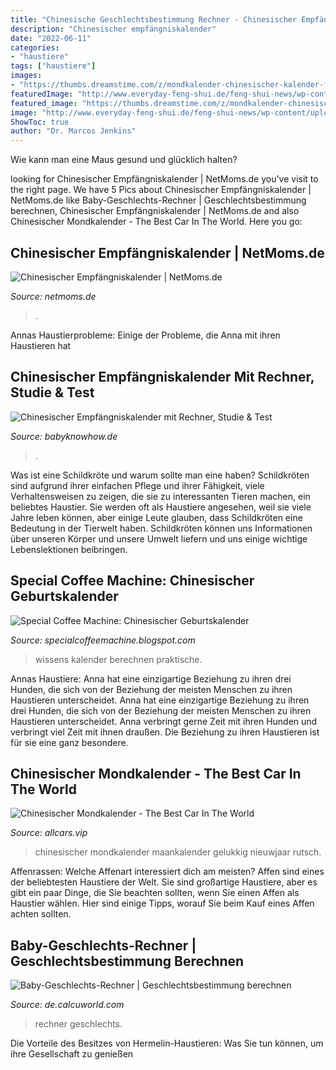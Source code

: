 ```yaml
---
title: "Chinesische Geschlechtsbestimmung Rechner - Chinesischer Empfängniskalender Mit Rechner, Studie &amp; Test"
description: "Chinesischer empfängniskalender"
date: "2022-06-11"
categories:
- "haustiere"
tags: ["haustiere"]
images:
- "https://thumbs.dreamstime.com/z/mondkalender-chinesischer-kalender-für-das-guten-rutsch-ins-neue-jahr-jährig-vom-hund-102974012.jpg"
featuredImage: "http://www.everyday-feng-shui.de/feng-shui-news/wp-content/uploads/2010/11/chinesischer-empfaengniskalender.jpg"
featured_image: "https://thumbs.dreamstime.com/z/mondkalender-chinesischer-kalender-für-das-guten-rutsch-ins-neue-jahr-jährig-vom-hund-102974012.jpg"
image: "http://www.everyday-feng-shui.de/feng-shui-news/wp-content/uploads/2010/11/chinesischer-empfaengniskalender.jpg"
ShowToc: true
author: "Dr. Marcos Jenkins"
---
```



Wie kann man eine Maus gesund und glücklich halten?

	

		
looking for Chinesischer Empfängniskalender | NetMoms.de you've visit to the right page. We have 5 Pics about Chinesischer Empfängniskalender | NetMoms.de like Baby-Geschlechts-Rechner | Geschlechtsbestimmung berechnen, Chinesischer Empfängniskalender | NetMoms.de and also Chinesischer Mondkalender - The Best Car In The World. Here you go:
		
    
## Chinesischer Empfängniskalender | NetMoms.de

<img loading=lazy src="http://www.everyday-feng-shui.de/feng-shui-news/wp-content/uploads/2010/11/chinesischer-empfaengniskalender.jpg" onerror="this.onerror=null;this.src='https://tse2.mm.bing.net/th?id=OIP.V5ZJg8_AJ8uov13UB9UyrQHaE6&amp;pid=15.1';" alt="Chinesischer Empfängniskalender | NetMoms.de">

_Source: netmoms.de_

>. 

	

Annas Haustierprobleme: Einige der Probleme, die Anna mit ihren Haustieren hat

    
## Chinesischer Empfängniskalender Mit Rechner, Studie &amp; Test

<img loading=lazy src="https://babyknowhow.de/wp-content/uploads/2017/10/chinesischer-empfaengniskalender-studie-test-300x225.png" onerror="this.onerror=null;this.src='https://tse3.mm.bing.net/th?id=OIP.NW95fPPDszgcOfJFeMgmIAAAAA&amp;pid=15.1';" alt="Chinesischer Empfängniskalender mit Rechner, Studie &amp; Test">

_Source: babyknowhow.de_

>. 

	

Was ist eine Schildkröte und warum sollte man eine haben?
Schildkröten sind aufgrund ihrer einfachen Pflege und ihrer Fähigkeit, viele Verhaltensweisen zu zeigen, die sie zu interessanten Tieren machen, ein beliebtes Haustier. Sie werden oft als Haustiere angesehen, weil sie viele Jahre leben können, aber einige Leute glauben, dass Schildkröten eine Bedeutung in der Tierwelt haben. Schildkröten können uns Informationen über unseren Körper und unsere Umwelt liefern und uns einige wichtige Lebenslektionen beibringen.

    
## Special Coffee Machine: Chinesischer Geburtskalender

<img loading=lazy src="https://www.kalender-des-alten-wissens.at/media/catalog/product/m/a/mai.jpg" onerror="this.onerror=null;this.src='https://tse1.mm.bing.net/th?id=OIP.pfzf0g7LEMmkzhhs0IhgYAHaEi&amp;pid=15.1';" alt="Special Coffee Machine: Chinesischer Geburtskalender">

_Source: specialcoffeemachine.blogspot.com_

>wissens kalender berechnen praktische. 

	

Annas Haustiere: Anna hat eine einzigartige Beziehung zu ihren drei Hunden, die sich von der Beziehung der meisten Menschen zu ihren Haustieren unterscheidet.
Anna hat eine einzigartige Beziehung zu ihren drei Hunden, die sich von der Beziehung der meisten Menschen zu ihren Haustieren unterscheidet. Anna verbringt gerne Zeit mit ihren Hunden und verbringt viel Zeit mit ihnen draußen. Die Beziehung zu ihren Haustieren ist für sie eine ganz besondere.

    
## Chinesischer Mondkalender - The Best Car In The World

<img loading=lazy src="https://thumbs.dreamstime.com/z/mondkalender-chinesischer-kalender-für-das-guten-rutsch-ins-neue-jahr-jährig-vom-hund-102974012.jpg" onerror="this.onerror=null;this.src='https://tse3.mm.bing.net/th?id=OIP.YaFmJtjm9f6MUBa51hdyDQHaIJ&amp;pid=15.1';" alt="Chinesischer Mondkalender - The Best Car In The World">

_Source: allcars.vip_

>chinesischer mondkalender maankalender gelukkig nieuwjaar rutsch. 

	

Affenrassen: Welche Affenart interessiert dich am meisten?
Affen sind eines der beliebtesten Haustiere der Welt. Sie sind großartige Haustiere, aber es gibt ein paar Dinge, die Sie beachten sollten, wenn Sie einen Affen als Haustier wählen. Hier sind einige Tipps, worauf Sie beim Kauf eines Affen achten sollten.

    
## Baby-Geschlechts-Rechner | Geschlechtsbestimmung Berechnen

<img loading=lazy src="https://de.calcuworld.com/wp-content/uploads/sites/3/2020/01/fruchtbarkeits-150x150.png" onerror="this.onerror=null;this.src='https://tse4.mm.bing.net/th?id=OIP.O0bLROYPSd0cVl425IJkVQAAAA&amp;pid=15.1';" alt="Baby-Geschlechts-Rechner | Geschlechtsbestimmung berechnen">

_Source: de.calcuworld.com_

>rechner geschlechts. 

	

Die Vorteile des Besitzes von Hermelin-Haustieren: Was Sie tun können, um ihre Gesellschaft zu genießen

